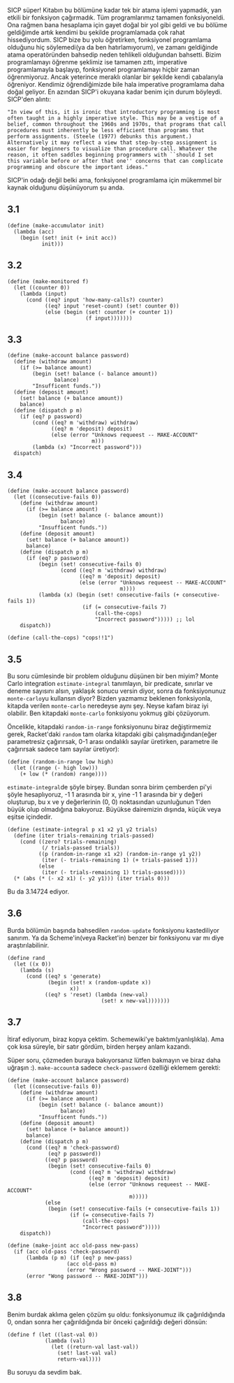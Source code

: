 SICP süper! Kitabın bu bölümüne kadar tek bir atama işlemi yapmadık, yan etkili bir fonksiyon çağırmadık. Tüm programlarımız tamamen fonksiyoneldi. Ona rağmen bana hesaplama için gayet doğal bir yol gibi geldi ve bu bölüme geldiğimde artık kendimi bu şekilde programlamada çok rahat hissediyordum. SICP bize bu yolu öğretirken, fonksiyonel programlama olduğunu hiç söylemedi(ya da ben hatırlamıyorum), ve zamanı geldiğinde atama operatöründen bahsedip neden tehlikeli olduğundan bahsetti. Bizim programlamayı öğrenme şeklimiz ise tamamen zıttı, imperative programlamayla başlayıp, fonksiyonel programlamayı hiçbir zaman öğrenmiyoruz. Ancak yeterince meraklı olanlar bir şekilde kendi çabalarıyla öğreniyor. Kendimiz öğrendiğimizde bile hala imperative programlama daha doğal geliyor. En azından SICP'i okuyana kadar benim için durum böyleydi. SICP'den alıntı:

    "In view of this, it is ironic that introductory programming is most often taught in a highly imperative style. This may be a vestige of a belief, common throughout the 1960s and 1970s, that programs that call procedures must inherently be less efficient than programs that perform assignments. (Steele (1977) debunks this argument.) Alternatively it may reflect a view that step-by-step assignment is easier for beginners to visualize than procedure call. Whatever the reason, it often saddles beginning programmers with ``should I set this variable before or after that one'' concerns that can complicate programming and obscure the important ideas."

SICP'in odağı değil belki ama, fonksiyonel programlama için mükemmel bir kaynak olduğunu düşünüyorum şu anda.


## 3.1

    (define (make-accumulator init)
      (lambda (acc)
        (begin (set! init (+ init acc))
               init)))

## 3.2

    (define (make-monitored f)
      (let ((counter 0))
        (lambda (input)
          (cond ((eq? input 'how-many-calls?) counter)
                ((eq? input 'reset-count) (set! counter 0))
                (else (begin (set! counter (+ counter 1))
                             (f input)))))))

## 3.3

    (define (make-account balance password)
      (define (withdraw amount)
        (if (>= balance amount)
            (begin (set! balance (- balance amount))
                   balance)
            "Insufficent funds."))
      (define (deposit amount)
        (set! balance (+ balance amount))
        balance)
      (define (dispatch p m)
        (if (eq? p password)
            (cond ((eq? m 'withdraw) withdraw)
                  ((eq? m 'deposit) deposit)
                  (else (error "Unknows requeest -- MAKE-ACCOUNT"
                               m)))
            (lambda (x) "Incorrect password")))
      dispatch)

## 3.4

    (define (make-account balance password)
      (let ((consecutive-fails 0))
        (define (withdraw amount)
          (if (>= balance amount)
              (begin (set! balance (- balance amount))
                     balance)
              "Insufficent funds."))
        (define (deposit amount)
          (set! balance (+ balance amount))
          balance)
        (define (dispatch p m)
          (if (eq? p password)
              (begin (set! consecutive-fails 0)
                     (cond ((eq? m 'withdraw) withdraw)
                           ((eq? m 'deposit) deposit)
                           (else (error "Unknows requeest -- MAKE-ACCOUNT"
                                        m))))
              (lambda (x) (begin (set! consecutive-fails (+ consecutive-fails 1))
                            (if (= consecutive-fails 7)
                                (call-the-cops)
                                "Incorrect password"))))) ;; lol
        dispatch))

    (define (call-the-cops) "cops!!1")

## 3.5

Bu soru cümlesinde bir problem olduğunu düşünen bir ben miyim? Monte Carlo integration `estimate-integral` tanımlayın, bir predicate, sınırlar ve deneme sayısını alsın, yaklaşık sonucu versin diyor, sonra da fonksiyonunuz `monte-carlo`yu kullansın diyor? Bizden yazmamız beklenen fonksiyonla, kitapda verilen `monte-carlo` neredeyse aynı şey. Neyse kafam biraz iyi olabilir. Ben kitapdaki `monte-carlo` fonksiyonu yokmuş gibi çözüyorum.

Öncelikle, kitapdaki `random-in-range` fonksiyonunu biraz değiştirmemiz gerek, Racket'daki `random` tam olarka kitapdaki gibi çalışmadığından(eğer parametresiz çağırırsak, 0-1 arası ondalıklı sayılar üretirken, parametre ile çağırırsak sadece tam sayılar üretiyor):

    (define (random-in-range low high)
      (let ((range (- high low)))
        (+ low (* (random) range))))

`estimate-integral`de şöyle birşey. Bundan sonra birim çemberden pi'yi şöyle hesaplıyoruz, -1 1 arasında bir x, yine -1 1 arasında bir y değeri oluşturup, bu x ve y değerlerinin (0, 0) noktasından uzunluğunun 1'den büyük olup olmadığına bakıyoruz. Büyükse dairemizin dışında, küçük veya eşitse içindedir.

    (define (estimate-integral p x1 x2 y1 y2 trials)
      (define (iter trials-remaining trials-passed)
        (cond ((zero? trials-remaining)
               (/ trials-passed trials))
              ((p (random-in-range x1 x2) (random-in-range y1 y2))
               (iter (- trials-remaining 1) (+ trials-passed 1)))
              (else
               (iter (- trials-remaining 1) trials-passed))))
      (* (abs (* (- x2 x1) (- y2 y1))) (iter trials 0)))

Bu da 3.14724 ediyor.


## 3.6

Burda bölümün başında bahsedilen `random-update` fonksiyonu kastediliyor sanırım. Ya da Scheme'in(veya Racket'in) benzer bir fonksiyonu var mı diye araştırılabilinir.

    (define rand
      (let ((x 0))
        (lambda (s)
          (cond ((eq? s 'generate)
                 (begin (set! x (random-update x))
                        x))
                ((eq? s 'reset) (lambda (new-val)
                                  (set! x new-val)))))))

## 3.7

İtiraf ediyorum, biraz kopya çektim. Schemewiki'ye baktım(yanlışlıkla). Ama çok kısa süreyle, bir satır gördüm, birden herşey anlam kazandı.

Süper soru, çözmeden buraya bakıyorsanız lütfen bakmayın ve biraz daha uğraşın :). `make-account`a sadece `check-password` özelliği eklemem gerekti:


    (define (make-account balance password)
      (let ((consecutive-fails 0))
        (define (withdraw amount)
          (if (>= balance amount)
              (begin (set! balance (- balance amount))
                     balance)
              "Insufficent funds."))
        (define (deposit amount)
          (set! balance (+ balance amount))
          balance)
        (define (dispatch p m)
          (cond ((eq? m 'check-password)
                 (eq? p password))
                ((eq? p password)
                 (begin (set! consecutive-fails 0)
                        (cond ((eq? m 'withdraw) withdraw)
                              ((eq? m 'deposit) deposit)
                              (else (error "Unknows requeest -- MAKE-ACCOUNT"
                                           m)))))
                (else
                 (begin (set! consecutive-fails (+ consecutive-fails 1))
                        (if (= consecutive-fails 7)
                            (call-the-cops)
                            "Incorrect password")))))
        dispatch))

    (define (make-joint acc old-pass new-pass)
      (if (acc old-pass 'check-password)
          (lambda (p m) (if (eq? p new-pass)
                       (acc old-pass m)
                       (error "Wrong password -- MAKE-JOINT")))
          (error "Wong password -- MAKE-JOINT")))


## 3.8

Benim burdak aklıma gelen çözüm şu oldu: fonksiyonumuz ilk çağırıldığında 0, ondan sonra her çağırıldığında bir önceki çağırıldığı değeri dönsün:

    (define f (let ((last-val 0))
                (lambda (val)
                  (let ((return-val last-val))
                    (set! last-val val)
                    return-val))))

Bu soruyu da sevdim bak.
